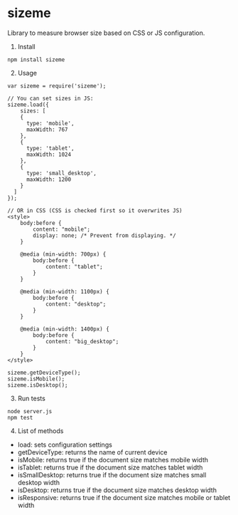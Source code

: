# sizeme
Library to measure browser size based on CSS or JS configuration.

1. Install 

```
npm install sizeme
```

2. Usage

```
var sizeme = require('sizeme');

// You can set sizes in JS:
sizeme.load({
    sizes: [
    {
      type: 'mobile',
      maxWidth: 767
    },
    {
      type: 'tablet',
      maxWidth: 1024
    },
    {
      type: 'small_desktop',
      maxWidth: 1200
    }
  ]
});

// OR in CSS (CSS is checked first so it overwrites JS)
<style>
    body:before {
        content: "mobile";
        display: none; /* Prevent from displaying. */
    }

    @media (min-width: 700px) {
        body:before {
            content: "tablet";
        }
    }

    @media (min-width: 1100px) {
        body:before {
            content: "desktop";
        }
    }

    @media (min-width: 1400px) {
        body:before {
            content: "big_desktop";
        }
    }
</style>

sizeme.getDeviceType();
sizeme.isMobile();
sizeme.isDesktop();
```

3. Run tests

```
node server.js
npm test
```

4. List of methods

* load: sets configuration settings
* getDeviceType: returns the name of current device
* isMobile: returns true if the document size matches mobile width
* isTablet: returns true if the document size matches tablet width
* isSmallDesktop: returns true if the document size matches small desktop width
* isDesktop: returns true if the document size matches desktop width
* isResponsive: returns true if the document size matches mobile or tablet width